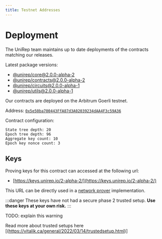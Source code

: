 ```yaml
---
title: Testnet Addresses
---
```


# Deployment

The UniRep team maintains up to date deployments of the contracts matching our releases.

Latest package versions:
- [@unirep/core@2.0.0-alpha-2](https://www.npmjs.com/package/@unirep/core/v/2.0.0-alpha-2)
- [@unirep/contracts@2.0.0-alpha-2](https://www.npmjs.com/package/@unirep/contracts/v/2.0.0-alpha-2)
- [@unirep/circuits@2.0.0-alpha-1](https://www.npmjs.com/package/@unirep/circuits/v/2.0.0-alpha-1)
- [@unirep/utils@2.0.0-alpha-1](https://www.npmjs.com/package/@unirep/utils/v/2.0.0-alpha-1)

Our contracts are deployed on the Arbitrum Goerli testnet.

Address: [`0x5e50ba700443FfA87d3A02039234dAA4F3c59A36`](https://goerli.arbiscan.io/address/0x5e50ba700443FfA87d3A02039234dAA4F3c59A36)

Contract configuration:

```
State tree depth: 20
Epoch tree depth: 96
Aggregate key count: 10
Epoch key nonce count: 3
```

## Keys

Proving keys for this contract can accessed at the following url:
- [https://keys.unirep.io/2-alpha-2/](https://keys.unirep.io/2-alpha-2/)

This URL can be directly used in a [network prover](circuits-api/network-prover) implementation.

:::danger
These keys have not had a secure phase 2 trusted setup. **Use these keys at your own risk.**
:::

TODO: explain this warning

Read more about trusted setups here [(https://vitalik.ca/general/2022/03/14/trustedsetup.html)]
